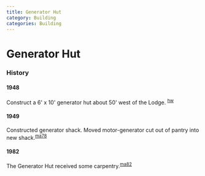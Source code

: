 ```yaml
---
title: Generator Hut
category: Building
categories: Building
---
```

# Generator Hut
### History

#### 1948

Construct a 6' x 10' generator hut about 50' west of the Lodge. <sup>[hw][]</sup>

#### 1949

Constructed generator shack. Moved motor-generator cut out of pantry into new shack.<sup>[ma78][]</sup>

#### 1982

The Generator Hut received some carpentry.<sup>[ma82][]</sup>


[hw]: History-Walt "Meany History, by Walt Little"
[ma78]: Mountaineer-Annual#1978
[ma82]: Mountaineer-Annual#1982
